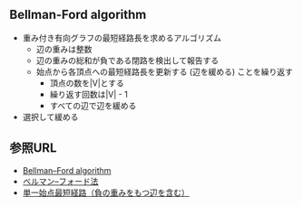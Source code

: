## Bellman-Ford algorithm

- 重み付き有向グラフの最短経路長を求めるアルゴリズム
  - 辺の重みは整数
  - 辺の重みの総和が負である閉路を検出して報告する
  - 始点から各頂点への最短経路長を更新する (辺を緩める) ことを繰り返す
    - 頂点の数を|V|とする
    - 繰り返す回数は|V| - 1
    - すべての辺で辺を緩める
- 選択して緩める

## 参照URL

- [Bellman–Ford algorithm](https://en.wikipedia.org/wiki/Bellman%E2%80%93Ford_algorithm)
- [ベルマン–フォード法](https://ja.wikipedia.org/wiki/%E3%83%99%E3%83%AB%E3%83%9E%E3%83%B3%E2%80%93%E3%83%95%E3%82%A9%E3%83%BC%E3%83%89%E6%B3%95)
- [単一始点最短経路（負の重みをもつ辺を含む）](https://onlinejudge.u-aizu.ac.jp/courses/library/5/GRL/all/GRL_1_B)
